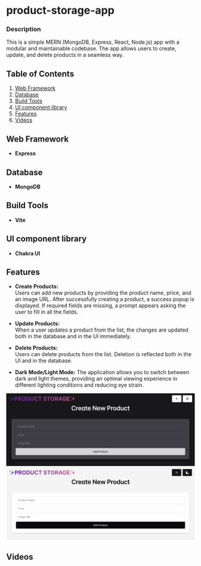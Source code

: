 # product-storage-app

### Description
This is a simple MERN (MongoDB, Express, React, Node.js) app with a modular and maintainable codebase. The app allows users to create, update, and delete products in a seamless way.

## Table of Contents
1. [Web Framework](#Web-Framework)
2. [Database](#Database)
3. [Build Tools](#build-tools)
4. [UI component library](#ui-component-library)
5. [Features](#Features)
6. [Videos](#Videos)

## Web Framework

- **Express**

## Database

- **MongoDB**

## Build Tools

- **Vite**

## UI component library

- **Chakra UI**

## Features

- **Create Products:**  
  Users can add new products by providing the product name, price, and an image URL. After successfully creating a product, a success popup is displayed. If required fields are missing, a prompt appears asking the user to fill in all the fields.

- **Update Products:**  
  When a user updates a product from the list, the changes are updated both in the database and in the UI immediately.

- **Delete Products:**  
  Users can delete products from the list. Deletion is reflected both in the UI and in the database.

- **Dark Mode/Light Mode:**
 The application allows you to switch between dark and light themes, providing an optimal viewing experience in different lighting conditions and reducing eye strain.

![Dark Mode](./docs/img/dark-mode.png)
![Light Mode](./docs/img/light-mode.png)

## Videos



